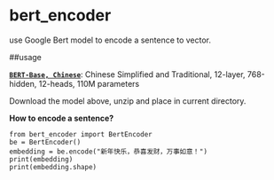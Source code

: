 # bert_encoder
use Google Bert model to encode a sentence to vector.

##usage

**[`BERT-Base, Chinese`](https://storage.googleapis.com/bert_models/2018_11_03/chinese_L-12_H-768_A-12.zip)**:
    Chinese Simplified and Traditional, 12-layer, 768-hidden, 12-heads, 110M
    parameters

Download the model above, unzip and place in current directory.

**How to encode a sentence?**

```
from bert_encoder import BertEncoder
be = BertEncoder()
embedding = be.encode("新年快乐，恭喜发财，万事如意！")
print(embedding)
print(embedding.shape)
```